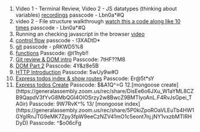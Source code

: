 1. Video 1 - Terminal Review, Video 2 - JS datatypes (thinking about variables) [recordings](https://urldefense.com/v3/__https://generalassembly.zoom.us/rec/share/Wto_fzgty-YjOz5FUiS3xQb0Hzak-0mvHmzV1-GbuCnossyuyNuWVgG3zdDh0uXB.C-XS3KxSesOWZ9xm__;!!GgcXpDZ2N9l6uyZJ!nLhS-M3PgIRV9OvaCI7mj62Hv73y-pK7pOZNMnknQrzz9Sv3wPCKkAhWe1XTSca0V30Hp5L3ouh6_9zgQQNiXGv__1M$)
passcode - Lbn0a*#Q
2. video 2 - File structure walkthrough [watch this a code along like 10 times](https://generalassembly.zoom.us/rec/play/_PtJo6f_ssxreW7030omwHo6BaaUDnnjsw9f9TAdTXD4NCXfEa_0UjPWAy5WCX0yhOLz8hz10JzffCE8.YxYFuGhASN5FGC4x?canPlayFromShare=true&from=share_recording_detail&continueMode=true&componentName=rec-play&originRequestUrl=https%3A%2F%2Fgeneralassembly.zoom.us%2Frec%2Fshare%2FWto_fzgty-YjOz5FUiS3xQb0Hzak-0mvHmzV1-GbuCnossyuyNuWVgG3zdDh0uXB.C-XS3KxSesOWZ9xm&autoplay=true&startTime=1706055276000)
passcode - Lbn0a*#Q
3. Running an checking javascript in the browser [video](https://www.youtube.com/watch?v=Azod_7VscLM)
4. [control flow](https://generalassembly.zoom.us/rec/play/mkFy0Q1IirVmgVSDpeHcX45embDnbs1TqpUTsb-f5Zgwcock1JaJBQ5iP4ke2xVseNH0zC6zZqbtEYay.2FoMpNUu3k4modQl?canPlayFromShare=true&from=share_recording_detail&continueMode=true&componentName=rec-play&originRequestUrl=https%3A%2F%2Fgeneralassembly.zoom.us%2Frec%2Fshare%2Fi76JsAGMc8hA7Tbxt4qxFTOTQNL9IeuPTSdi_wIuM-jOSCbkr5GuXbCz361M2hAJ.g67Iahusi1JICUBF)
passcode - !3XADtD*
5. [git](https://generalassembly.zoom.us/rec/play/WipnEV9nNOsSY6e3aq3q7AJJoxsnY-fK4Ykr1WY8Oksz7FvKgKdEQ3AmewtXsSEbWYrVWLTPAl2ue_en.hay69TXgAvCs0-8Y?canPlayFromShare=true&from=share_recording_detail&continueMode=true&componentName=rec-play&originRequestUrl=https%3A%2F%2Fgeneralassembly.zoom.us%2Frec%2Fshare%2FTL1r72X2VSljlq-DCY8yyMECp7YN7QXW8dnw6V3lM8JIFDNLJa3TL_w3U6mgZSPU.DppOYUIIGG81_SOc)
passcode - pRKWD5%8
6. [functions](https://generalassembly.zoom.us/rec/play/FYQgZxUxetNARbsLxdNxphoON1YtWAWs08wm1-jMvIUYg2xDWoNeZCap5TmD2KFKjmUj1GpBauaWasxW.YzyOmLVnzDR7sI3t?canPlayFromShare=true&from=share_recording_detail&continueMode=true&componentName=rec-play&originRequestUrl=https%3A%2F%2Fgeneralassembly.zoom.us%2Frec%2Fshare%2Fz_9r-MrBwPSKpaGt7-AIow5OLuOJDwaWWNK7dyQoCxB1rqUakKwKxQ54KOYyfHns.a7jU1KfWkbICc4ba)
Passcode: @t1hyb!!
7. [Git review & DOM intro](https://generalassembly.zoom.us/rec/share/905YAcXkKa3YcDOAnV6ILPYZV1TxISYG20gVJbkem9VHXjBJia7hrwoIqZUW--qG.g_xjNcmW9ofcP3cU)
Passcode: 7tHF??M8
8. [DOM Part 2](https://hub.generalassemb.ly/learn/course/front-end-fundamentals-21-parent-us-online-ec-25-september-2023-21-december-2023-200996-v2/dom-manipulation-events/introduction-to-the-dom?page=1)
Passcode: 4Y&z8e5B
9. [HTTP Introduction](https://generalassembly.zoom.us/rec/share/sIj04SQkaI00QoipqriXMouqlrXddL8dLMsAH0mCeX5X9dE8wY2Ye18W6T0LNOM.1gw7biaiAHuYN4_c)
Passcode: 5wUy9w#O
10. [Express todos index & show routes](https://urldefense.com/v3/__https://generalassembly.zoom.us/rec/share/8bxviSk4Oy91SoekE7GZPRkR_SX_GIAVCS3g8XuC6dKBuUw9MOGo8KITOF0pj8AO.bA-2MUaMXQzG-aDF__;!!GgcXpDZ2N9l6uyZJ!j8Sc1JxZyL7Qc6QuuF8CRM7PZoM0zcrilIguGUHhOX5bVvHyt8GC57HHZa2vYn4-qECT_SzcOyV-D5QpneIKgTEAT24$)
Passcode: Er@5t*sY
11. [Express todos Create](https://generalassembly.zoom.us/rec/share/QaxFvSyoH4qtiV4TZJ4wXktoPCmbPvhwJNmKFEZhSQ7rQ5LHATg4CnOAjmvMuCQ.hCyIc-h8Zw-lQzYr)
Passcode: $&A1Q^=G
12.[mongoose create](https://generalassembly.zoom.us/rec/share/DisEe6o6JXu_W1aYML8CZB9QapdV3fYvG8MbQGI4OIOSrzy2w8BwcZ9BMTIyoAnL.F4RvJsGpei_TA0ir)
Passcode: 9W7RvK^%
13/ [mongoose index](https://generalassembly.zoom.us/rec/share/5P0kiZpoROaVLEuTb4HW1GYgIRnJTG9eMK7Zpy3fpW9eeCzNZV41mO1c5eont7nj.jNY1vxzbMTIRHDyD)
Passcode: ^$o06cFg
